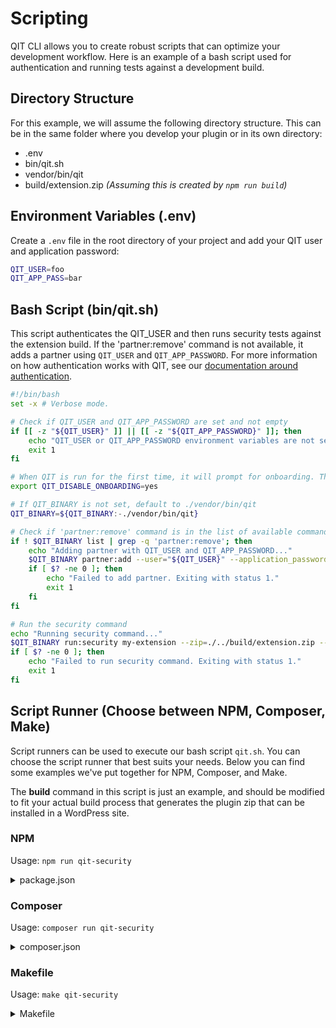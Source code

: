 # Scripting

QIT CLI allows you to create robust scripts that can optimize your development workflow. Here is an example of a bash script used for authentication and running tests against a development build.

## Directory Structure

For this example, we will assume the following directory structure. This can be in the same folder where you develop your plugin or in its own directory:

- .env
- bin/qit.sh
- vendor/bin/qit
- build/extension.zip _(Assuming this is created by `npm run build`)_

## Environment Variables (.env)

Create a `.env` file in the root directory of your project and add your QIT user and application password:

```bash
QIT_USER=foo
QIT_APP_PASS=bar
```

## Bash Script (bin/qit.sh)

This script authenticates the QIT_USER and then runs security tests against the extension build. If the 'partner:remove' command is not available, it adds a partner using `QIT_USER` and `QIT_APP_PASSWORD`. For more information on how authentication works with QIT, see our [documentation around authentication](https://woocommerce.github.io/qit-documentation/#/authenticating).

```bash
#!/bin/bash
set -x # Verbose mode.

# Check if QIT_USER and QIT_APP_PASSWORD are set and not empty
if [[ -z "${QIT_USER}" ]] || [[ -z "${QIT_APP_PASSWORD}" ]]; then
    echo "QIT_USER or QIT_APP_PASSWORD environment variables are not set or empty. Please set them before running the script."
    exit 1
fi

# When QIT is run for the first time, it will prompt for onboarding. This will disable that prompt.
export QIT_DISABLE_ONBOARDING=yes

# If QIT_BINARY is not set, default to ./vendor/bin/qit
QIT_BINARY=${QIT_BINARY:-./vendor/bin/qit}

# Check if 'partner:remove' command is in the list of available commands
if ! $QIT_BINARY list | grep -q 'partner:remove'; then
    echo "Adding partner with QIT_USER and QIT_APP_PASSWORD..."
    $QIT_BINARY partner:add --user="${QIT_USER}" --application_password="${QIT_APP_PASSWORD}"
    if [ $? -ne 0 ]; then
        echo "Failed to add partner. Exiting with status 1."
        exit 1
    fi
fi

# Run the security command
echo "Running security command..."
$QIT_BINARY run:security my-extension --zip=./../build/extension.zip --wait
if [ $? -ne 0 ]; then
    echo "Failed to run security command. Exiting with status 1."
    exit 1
fi
```

## Script Runner (Choose between NPM, Composer, Make)

Script runners can be used to execute our bash script `qit.sh`. You can choose the script runner that best suits your needs. Below you can find some examples we've put together for NPM, Composer, and Make.

The **build** command in this script is just an example, and should be modified to fit your actual build process that generates the plugin zip that can be installed in a WordPress site.

### NPM

Usage: `npm run qit-security`

<details>
<summary>package.json</summary>

```json
{
  "name": "Project",
  "version": "1.0.0",
  "scripts": {
    "qit-security": "npm run build && dotenv -e .env -- bash ./bin/qit.sh",
    "build": "zip -r build/extension.zip my-extension"
  },
  "devDependencies": {
    "dotenv-cli": "^7.2.1"
  }
}
```

</details>

### Composer

Usage: `composer run qit-security`

<details>
<summary>composer.json</summary>

```json
{
  "scripts": {
    "build": "zip -r build/extension.zip my-extension",
    "qit-security": "export $(cat .env | xargs) && composer run-script build && ./bin/qit.sh"
  }
}
```

</details>

### Makefile

Usage: `make qit-security`

<details>
<summary>Makefile</summary>

```shell
include ./.env
export

build:
        zip -r build/extension.zip my-extension

qit-security: build
        bash ./bin/qit.sh
```

</details>
